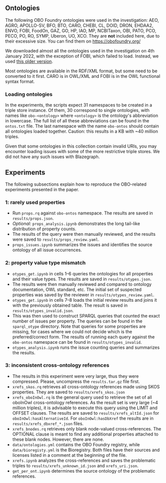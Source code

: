 ## Ontologies
The following OBO Foundry ontologies were used in the investigation: AEO, AGRO, APOLLO-SV, BFO, BTO, CARO, CHEBI, CL, DOID, DRON, EHDAA2, ENVO, FOBI, FoodOn, GAZ, GO, HP, IAO, MP, NCBITaxon, OBI, PATO, PCO, PECO, PO, RO, SYMP, Uberon, UO, XCO. They are **not** included here, due to their excessive size. You can find them on https://obofoundry.org/

We downloaded almost all the ontologies used in the investigation on 4th January 2022, with the exception of FOBI, which failed to load. Instead, we used [this older version](https://github.com/pcastellanoescuder/FoodBiomarkerOntology/blob/28c837225944b7bf922517f1865f8eb2ffca043c/fobi.owl).

Most ontologies are available in the RDF/XML format, but some need to be converted to it first. CARO is in OWL/XML and FOBI is in the OWL functional syntax format.

### Loading ontologies
In the experiments, the scripts expect 31 namespaces to be created in a triple store instance. Of them, 30 correspond to single ontologies, with names like `obo-<ontology>` where `<ontology>` is the ontology's abbreviation in lowercase. The full list of all these abbreviations can be found in the `ontos.txt` file. The last namespace with the name `obo-ontos` should contain all ontologies loaded together. Caution: this results in a KB with ~40 million triples.

Given that some ontologies in this collection contain invalid URIs, you may encounter loading issues with some of the more restrictive triple stores. We did not have any such issues with Blazegraph.

## Experiments

The following subsections explain how to reproduce the OBO-related experiments presented in the paper.

### 1: rarely used properties

- Run `props.rq` against `obo-ontos` namespace. The results are saved in `results/props.json`.
- *Optional:* `props_analysis.ipynb` demonstrates the long tail-like distribution of property counts.
- The results of the query were then manually reviewed, and the results were saved to `results/props_review.yaml`.
- `props_issues.ipynb` summarizes the issues and identifies the source ontology of all issue occurrences.

### 2: property value type mismatch

- `otypes_get.ipynb` in cells 1–6 queries the ontologies for all properties and their value types. The results are saved in `results/otypes.json`.
- The results were then manually reviewed and compared to ontology documentation, OWL standard, etc. The initial set of suspected properties was saved by the reviewer in `results/otypes_review.yaml`.
- `otypes_get.ipynb` in cells 7–8 loads the initial review results and joins it with the previously obtained table. The result is saved in `results/otypes_invalid.json`.
- This was then used to construct SPARQL queries that counted the exact number of issues per property. The queries can be found in the `sparql_otype` directory. Note that queries for some properties are missing, for cases where we could not decide which is the preferred/correct form. The results of running each query against the `obo-ontos` namespace can be found in `results/otypes_invalid`.
- `otypes_analysis.ipynb` runs the issue counting queries and summarizes the results.

### 3: inconsistent cross-ontology references

- The results in this experiment were very large, thus they were compressed. Please, uncompress the `results.tar.gz` file first.
- `xrefs_skos.rq` retrieves all cross-ontology references made using SKOS properties. They are saved to `results/xrefs_skos.json`
- `xrefs_oboInOwl.rq` is the general query used to retrieve the set of all oboInOwl cross-ontology references. As the result set is very large (~4 million triples), it is advisable to execute this query using the LIMIT and OFFSET clauses. The results are saved to `results/xrefs_altId.json` for `oboInOwl:hasAlternativeId`. For `oboInOwl:hasDbXref` the results are in `results/xrefs_dbxref_*.json` files.
- `xrefs_bnodes.rq` retrieves only blank node-valued cross-references. The OPTIONAL clause is meant to find any additional properties attached to these blank nodes. However, there are none.
- `data/ontologies.yml` contains the OBO Foundry registry, while `data/bioregisty.yml` is the Bioregistry. Both files have their sources and licenses listed in a comment at the beginning of the file.
- `xrefs.ipynb` analyzes the cross-references and saves the problematic triples to `results/xrefs_unknown_id.json` and `xrefs_uri.json`.
- `get_per_ont.ipynb` determines the source ontology of the problematic references.







